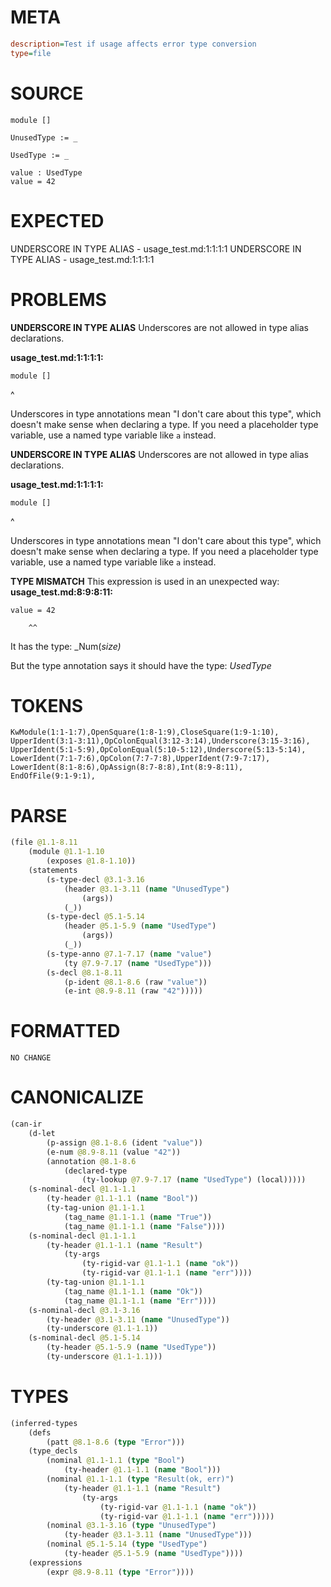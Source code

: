 # META
~~~ini
description=Test if usage affects error type conversion
type=file
~~~
# SOURCE
~~~roc
module []

UnusedType := _

UsedType := _

value : UsedType
value = 42
~~~
# EXPECTED
UNDERSCORE IN TYPE ALIAS - usage_test.md:1:1:1:1
UNDERSCORE IN TYPE ALIAS - usage_test.md:1:1:1:1
# PROBLEMS
**UNDERSCORE IN TYPE ALIAS**
Underscores are not allowed in type alias declarations.

**usage_test.md:1:1:1:1:**
```roc
module []
```
^

Underscores in type annotations mean "I don't care about this type", which doesn't make sense when declaring a type. If you need a placeholder type variable, use a named type variable like `a` instead.

**UNDERSCORE IN TYPE ALIAS**
Underscores are not allowed in type alias declarations.

**usage_test.md:1:1:1:1:**
```roc
module []
```
^

Underscores in type annotations mean "I don't care about this type", which doesn't make sense when declaring a type. If you need a placeholder type variable, use a named type variable like `a` instead.

**TYPE MISMATCH**
This expression is used in an unexpected way:
**usage_test.md:8:9:8:11:**
```roc
value = 42
```
        ^^

It has the type:
    _Num(_size)_

But the type annotation says it should have the type:
    _UsedType_

# TOKENS
~~~zig
KwModule(1:1-1:7),OpenSquare(1:8-1:9),CloseSquare(1:9-1:10),
UpperIdent(3:1-3:11),OpColonEqual(3:12-3:14),Underscore(3:15-3:16),
UpperIdent(5:1-5:9),OpColonEqual(5:10-5:12),Underscore(5:13-5:14),
LowerIdent(7:1-7:6),OpColon(7:7-7:8),UpperIdent(7:9-7:17),
LowerIdent(8:1-8:6),OpAssign(8:7-8:8),Int(8:9-8:11),
EndOfFile(9:1-9:1),
~~~
# PARSE
~~~clojure
(file @1.1-8.11
	(module @1.1-1.10
		(exposes @1.8-1.10))
	(statements
		(s-type-decl @3.1-3.16
			(header @3.1-3.11 (name "UnusedType")
				(args))
			(_))
		(s-type-decl @5.1-5.14
			(header @5.1-5.9 (name "UsedType")
				(args))
			(_))
		(s-type-anno @7.1-7.17 (name "value")
			(ty @7.9-7.17 (name "UsedType")))
		(s-decl @8.1-8.11
			(p-ident @8.1-8.6 (raw "value"))
			(e-int @8.9-8.11 (raw "42")))))
~~~
# FORMATTED
~~~roc
NO CHANGE
~~~
# CANONICALIZE
~~~clojure
(can-ir
	(d-let
		(p-assign @8.1-8.6 (ident "value"))
		(e-num @8.9-8.11 (value "42"))
		(annotation @8.1-8.6
			(declared-type
				(ty-lookup @7.9-7.17 (name "UsedType") (local)))))
	(s-nominal-decl @1.1-1.1
		(ty-header @1.1-1.1 (name "Bool"))
		(ty-tag-union @1.1-1.1
			(tag_name @1.1-1.1 (name "True"))
			(tag_name @1.1-1.1 (name "False"))))
	(s-nominal-decl @1.1-1.1
		(ty-header @1.1-1.1 (name "Result")
			(ty-args
				(ty-rigid-var @1.1-1.1 (name "ok"))
				(ty-rigid-var @1.1-1.1 (name "err"))))
		(ty-tag-union @1.1-1.1
			(tag_name @1.1-1.1 (name "Ok"))
			(tag_name @1.1-1.1 (name "Err"))))
	(s-nominal-decl @3.1-3.16
		(ty-header @3.1-3.11 (name "UnusedType"))
		(ty-underscore @1.1-1.1))
	(s-nominal-decl @5.1-5.14
		(ty-header @5.1-5.9 (name "UsedType"))
		(ty-underscore @1.1-1.1)))
~~~
# TYPES
~~~clojure
(inferred-types
	(defs
		(patt @8.1-8.6 (type "Error")))
	(type_decls
		(nominal @1.1-1.1 (type "Bool")
			(ty-header @1.1-1.1 (name "Bool")))
		(nominal @1.1-1.1 (type "Result(ok, err)")
			(ty-header @1.1-1.1 (name "Result")
				(ty-args
					(ty-rigid-var @1.1-1.1 (name "ok"))
					(ty-rigid-var @1.1-1.1 (name "err")))))
		(nominal @3.1-3.16 (type "UnusedType")
			(ty-header @3.1-3.11 (name "UnusedType")))
		(nominal @5.1-5.14 (type "UsedType")
			(ty-header @5.1-5.9 (name "UsedType"))))
	(expressions
		(expr @8.9-8.11 (type "Error"))))
~~~
